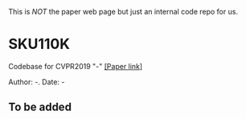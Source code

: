 This is *NOT* the paper web page but just an internal code repo for us. 


# SKU110K
Codebase for CVPR2019 "-" [[Paper link]](https://---.pdf)

Author: -. Date: -

## To be added
